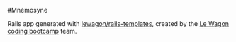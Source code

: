 #Mnémosyne

Rails app generated with [lewagon/rails-templates](https://github.com/lewagon/rails-templates), created by the [Le Wagon coding bootcamp](https://www.lewagon.com) team.
